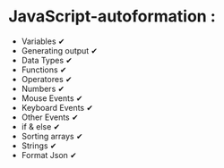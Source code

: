 # JavaScript-autoformation : 

- Variables ✔
- Generating output ✔
- Data Types ✔
- Functions ✔
- Operatores ✔
- Numbers ✔
- Mouse Events ✔
- Keyboard Events ✔
- Other Events ✔
- if & else ✔
- Sorting arrays ✔
- Strings ✔ 
- Format Json ✔
